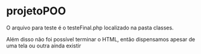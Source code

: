# projetoPOO

O arquivo para teste é o testeFinal.php localizado na pasta classes.

Além disso não foi possível terminar o HTML, então dispensamos apesar de uma tela ou outra ainda existir
